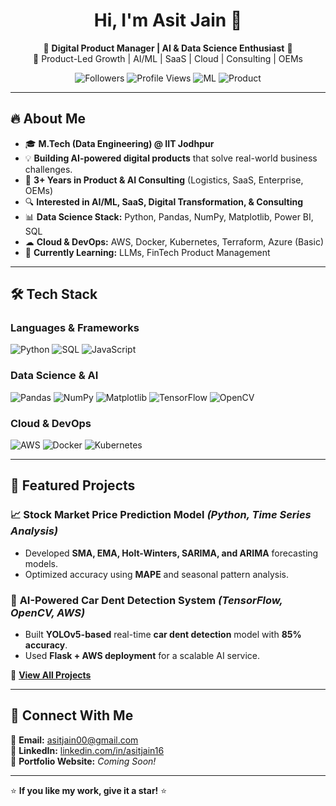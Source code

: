 <h1 align="center">Hi, I'm Asit Jain 👋</h1>
<p align="center">
  🚀 <strong>Digital Product Manager | AI & Data Science Enthusiast</strong> 🚀<br>
  🔹 Product-Led Growth | AI/ML | SaaS | Cloud | Consulting | OEMs
</p>

<p align="center">
  <img src="https://img.shields.io/github/followers/asitjain16?style=social" alt="Followers"> 
  <img src="https://komarev.com/ghpvc/?username=asitjain16&label=Profile+Views" alt="Profile Views">
  <img src="https://img.shields.io/badge/Machine Learning-Expert-blue?style=flat&logo=python" alt="ML">
  <img src="https://img.shields.io/badge/Product Management-Experienced-brightgreen?style=flat&logo=google" alt="Product">
</p>

---

## 🔥 About Me  

- 🎓 **M.Tech (Data Engineering) @ IIT Jodhpur**
- 💡 **Building AI-powered digital products** that solve real-world business challenges.
- 💼 **3+ Years in Product & AI Consulting** (Logistics, SaaS, Enterprise, OEMs)
- 🔍 **Interested in AI/ML, SaaS, Digital Transformation, & Consulting**
- 📊 **Data Science Stack:** Python, Pandas, NumPy, Matplotlib, Power BI, SQL
- ☁ **Cloud & DevOps:** AWS, Docker, Kubernetes, Terraform, Azure (Basic)
- 🚀 **Currently Learning:** LLMs, FinTech Product Management

---

## 🛠️ Tech Stack  

### **Languages & Frameworks**  
![Python](https://img.shields.io/badge/-Python-3776AB?style=flat-square&logo=python&logoColor=white)
![SQL](https://img.shields.io/badge/-SQL-F29111?style=flat-square&logo=postgresql&logoColor=white)
![JavaScript](https://img.shields.io/badge/-JavaScript-F7DF1E?style=flat-square&logo=javascript&logoColor=black)

### **Data Science & AI**  
![Pandas](https://img.shields.io/badge/-Pandas-150458?style=flat-square&logo=pandas)
![NumPy](https://img.shields.io/badge/-NumPy-013243?style=flat-square&logo=numpy)
![Matplotlib](https://img.shields.io/badge/-Matplotlib-11557C?style=flat-square&logo=python)
![TensorFlow](https://img.shields.io/badge/-TensorFlow-FF6F00?style=flat-square&logo=tensorflow)
![OpenCV](https://img.shields.io/badge/-OpenCV-5C3EE8?style=flat-square&logo=opencv)

### **Cloud & DevOps**  
![AWS](https://img.shields.io/badge/-AWS-232F3E?style=flat-square&logo=amazon-aws)
![Docker](https://img.shields.io/badge/-Docker-2496ED?style=flat-square&logo=docker)
![Kubernetes](https://img.shields.io/badge/-Kubernetes-326CE5?style=flat-square&logo=kubernetes)

---

## 📌 Featured Projects  

### 📈 **Stock Market Price Prediction Model** *(Python, Time Series Analysis)*
- Developed **SMA, EMA, Holt-Winters, SARIMA, and ARIMA** forecasting models.
- Optimized accuracy using **MAPE** and seasonal pattern analysis.

### 🚗 **AI-Powered Car Dent Detection System** *(TensorFlow, OpenCV, AWS)*
- Built **YOLOv5-based** real-time **car dent detection** model with **85% accuracy**.
- Used **Flask + AWS deployment** for a scalable AI service.

🔗 **[View All Projects](https://github.com/asitjain16?tab=repositories)**  

---

## 🔗 Connect With Me  

📧 **Email:** [asitjain00@gmail.com](mailto:asitjain00@gmail.com)  
💼 **LinkedIn:** [linkedin.com/in/asitjain16](https://linkedin.com/in/asitjain16)  
🚀 **Portfolio Website:** *Coming Soon!*  

---

⭐ **If you like my work, give it a star!** ⭐  
